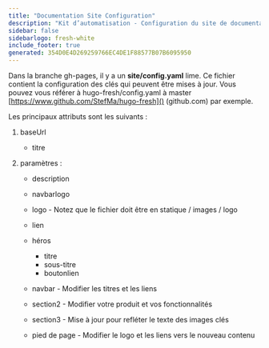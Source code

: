 ```yaml
---
title: "Documentation Site Configuration"
description: "Kit d’automatisation - Configuration du site de documentation"
sidebar: false
sidebarlogo: fresh-white
include_footer: true
generated: 354D0E4D269259766EC4DE1F88577B07B6095950
---
```



Dans la branche gh-pages, il y a un **site/config.yaml** lime. Ce fichier contient la configuration des clés qui peuvent être mises à jour. Vous pouvez vous référer à hugo-fresh/config.yaml à master [https://www.github.com/StefMa/hugo-fresh]() (github.com) par exemple.

Les principaux attributs sont les suivants :

1. baseUrl

    - titre

1. paramètres :

    - description
    
    - navbarlogo
    
    - logo - Notez que le fichier doit être en statique / images / logo
    
    - lien
    
    - héros
        - titre
        - sous-titre
        - boutonlien
    
    - navbar - Modifier les titres et les liens
    
    - section2 - Modifier votre produit et vos fonctionnalités
    
    - section3 - Mise à jour pour refléter le texte des images clés
    
    - pied de page - Modifier le logo et les liens vers le nouveau contenu

